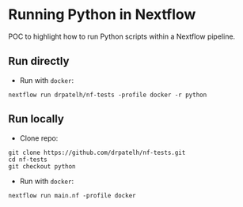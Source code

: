 # Running Python in Nextflow

POC to highlight how to run Python scripts within a Nextflow pipeline.

## Run directly

- Run with `docker`:

```
nextflow run drpatelh/nf-tests -profile docker -r python
```

## Run locally

- Clone repo:

```
git clone https://github.com/drpatelh/nf-tests.git
cd nf-tests
git checkout python
```

- Run with `docker`:

```
nextflow run main.nf -profile docker
```
